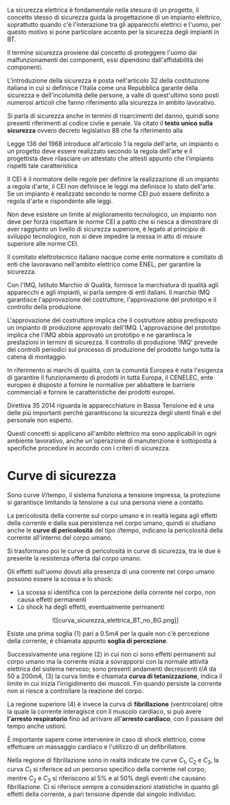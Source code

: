 La sicurezza elettrica è fondamentale nella stesura di un progetto, il concetto stesso di sicurezza guida la progettazione di un impianto elettrico, soprattutto quando c'è l'interazione tra gli apparecchi elettrici e l'uomo, per questo motivo si pone particolare accento per la sicurezza degli impianti in BT.

Il termine sicurezza proviene dal concetto di proteggere l'uomo dai malfunzionamenti dei componenti, essi dipendono dall'affidabilità dei componenti.

L'introduzione della sicurezza è posta nell'articolo 32 della costituzione italiana in cui si definisce l'Italia come una Repubblica garante della sicurezza e dell'incolumità delle persone, a valle di quest'ultimo sono posti numerosi articoli che fanno riferimento alla sicurezza in ambito lavorativo.

Si parla di sicurezza anche in termini di risarcimenti del danno, quindi sono presenti riferimenti al codice civile e penale.
Va citato il **testo unico sulla sicurezza** ovvero decreto legislativo 88 che fa riferimento alla

Legge 136 del 1968 introduce all'articolo 1 la regola dell'arte, un impianto o un progetto deve essere realizzato secondo la regola dell'arte e il progettista deve rilasciare un attestato che attesti appunto che l'impianto rispetti tale caratteristica

Il CEI è il normatore delle regole per definire la realizzazione di un impianto a regola d'arte, il CEI non definisce le leggi ma definisce lo stato dell'arte.
Se un impianto è realizzato secondo le norme CEI può essere definito a regola d'arte e rispondente alle leggi.

Non deve esistere un limite al miglioramento tecnologico, un impianto non deve per forza rispettare le norme CEI a patto che si riesca a dimostrare di aver raggiunto un livello di sicurezza superiore, è legato al principio di sviluppo tecnologico, non si deve impedire la messa in atto di misure superiore alle norme CEI.

Il comitato elettrotecnico italiano nacque come ente normatore e comitato di enti che lavoravano nell'ambito elettrico come ENEL, per garantire la sicurezza.

Con l'IMQ, Istituto Marchio di Qualità, fornisce la marchiatura di qualità agli apparecchi e agli impianti, si parla sempre di enti italiani.
Il marchio IMQ garantisce l'approvazione del costruttore, l'approvazione del prototipo e il controllo della produzione.

L'approvazione del costruttore implica che il costruttore abbia predisposto un impianto di  produzione approvato dell'IMQ.
L'approvazione del prototipo implica che l'IMQ abbia approvato un prototipo e ne garantisca le prestazioni in termini di sicurezza.
Il controllo di produzione 'IMQ' prevede dei controlli periodici sul processo di produzione del prodotto lungo tutta la catena di montaggio.

In riferimento ai marchi di qualità, con la comunità Europea è nata l'esigenza di garantire il funzionamento di prodotti in tutta Europa, il CENELEC, ente europeo è disposto a fornire le normative per abbattere le barriere commerciali e fornire le caratteristiche dei prodotti europei.

Direttiva 35 2014 riguarda le apparecchiature in Bassa Tensione ed è una delle più importanti perchè garantiscono la sicurezza degli utenti finali e del personale non esperto.

Questi concetti si applicano all'ambito elettrico ma sono applicabili in ogni ambiente lavorativo, anche un'operazione di manutenzione è sottoposta a specifiche procedure in accordo con i criteri di sicurezza.

# Curve di sicurezza
Sono curve $V/\text{tempo}$, il sistema funziona a  tensione impressa, la protezione si garantisce limitando la tensione a cui una persona viene a contatto.

La pericolosità della corrente sul corpo umano è in realtà legata agli effetti della corrente e dalla sua persistenza nel corpo umano, quindi si studiano anche le **curve di pericolosità** del tipo $i/\text{tempo}$, indicano la pericolosità della corrente all'interno del corpo umano.

Si trasformano poi le curve di pericolosità in curve di sicurezza, tra le due è presente la resistenza offerta dal corpo umano.

Gli effetti sull'uomo dovuti alla presenza di una corrente nel corpo umano possono essere la scossa e lo shock:
- La scossa si identifica con la percezione della corrente nel corpo, non causa effetti permanenti
- Lo shock ha degli effetti, eventualmente permanenti
<center>

![[curva_sicurezza_elettrica_BT_no_BG.png]]

</center>

Esiste una prima soglia (1) pari a $0.5mA$ per la quale non c'è percezione della corrente, è chiamata appunto **soglia di percezione**. 

Successivamente una regione (2) in cui non ci sono effetti permanenti sul corpo umano ma la corrente inizia a sovrapporsi con la normale attività elettrica del sistema nervoso; sono presenti  andamenti decrescenti $t/A$ da 50 a 200$mA$, (3) la curva limite è chiamata **curva di tetanizzazione**, indica il limite in cui inizia l'irrigidimento dei muscoli. Fin quando persiste la corrente non si riesce a controllare la reazione del corpo.

La regione superiore (4) è invece la curva di **fibrillazione** (ventricolare) oltre la quale la corrente interagisce con il muscolo cardiaco, si può avere **l'arresto respiratorio** fino ad arrivare all'**arresto cardiaco**, con il passare del tempo anche ustioni.

È importante sapere come intervenire in caso di shock elettrico, come effettuare un massaggio cardiaco e l'utilizzo di un defibrillatore.

Nella regione di fibrillazione sono in realtà indicate tre curve $C_1$, $C_2$ e $C_3$, la curva $C_1$ si riferisce ad un percorso specifico della corrente nel corpo, mentre $C_2$ e $C_3$ si riferiscono al 5% e al 50% degli eventi che causano fibrillazione. Ci si riferisce sempre a considerazioni statistiche in quanto gli effetti della corrente, a pari tensione dipende dal singolo individuo.
